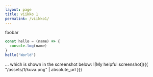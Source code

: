 ```yaml
---
layout: page
title: viikko 1
permalink: /viikko1/
---
```


foobar

```js
const hello = (name) => {
  console.log(name)
}
hello('World')
```

... which is shown in the screenshot below:
![My helpful screenshot]({{ "/assets/1/kuva.png" | absolute_url }})